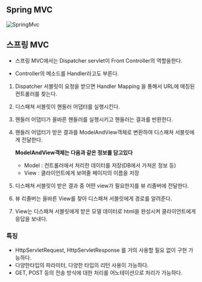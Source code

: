 ## Spring MVC
![SpringMvc](../resource/SpringMVC.png)

## 스프링 MVC

- 스프링 MVC에서는 Dispatcher servlet이 Front Controller의 역할을한다.
  
- Controller의 메소드를 Handler라고도 부른다.

1. Dispatcher 서블릿이 요청을 받으면 Handler Mapping 을 통해서 URL에 매칭된 컨트롤러를 찾는다.
2. 디스패쳐 서블릿이 핸들러 어댑터를 실행시킨다.
3. 핸들러 어댑터가 올바른 핸들러를 실행시키고 핸들러는 결과를 반환한다.
4. 핸들러 어댑터가 받은 결과를 ModelAndView객체로 변환하여 디스패쳐 서블릿에게 전달한다.
   
    **ModelAndView객체는 다음과 같은 정보를 담고있다**
    - Model : 컨트롤러에서 처리한 데이터를 저장(DB에서 가져온 정보 등)
    - View : 클라이언트에게 보여줄 페이지의 이름을 저장 

5. 디스패쳐 서블릿이 받은 결과 중 어떤 view가 필요한지를 뷰 리졸버에 전달한다.
6. 뷰 리졸버는 올바른 View를 찾아 디스패쳐 서블릿에게 경로를 알려준다.
7. View는 디스패쳐 서블릿에게 받은 모델 데이터로 html을 완성시켜 클라이언트에게 응답을 보내다.

### 특징
- HttpServletRequest, HttpServletResponse 를 거의 사용할 필요 없이 구현 가능하다.
- 다양한타입의 파라미터, 다양한 타입의 리턴 사용이 가능하다.
- GET, POST 등의 전송 방식에 대한 처리를 어노테이션으로 처리가 가능하다.





